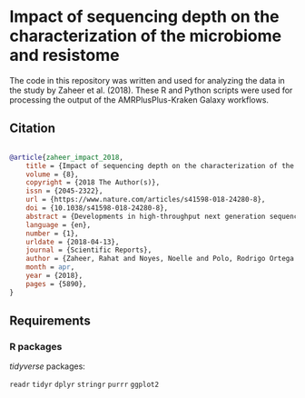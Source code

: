 # Impact of sequencing depth on the characterization of the microbiome and resistome

The code in this repository was written and used for analyzing the data in the study by Zaheer et al. (2018).
These R and Python scripts were used for processing the output of the AMRPlusPlus-Kraken Galaxy workflows.

## Citation

```bibtex

@article{zaheer_impact_2018,
	title = {Impact of sequencing depth on the characterization of the microbiome and resistome},
	volume = {8},
	copyright = {2018 The Author(s)},
	issn = {2045-2322},
	url = {https://www.nature.com/articles/s41598-018-24280-8},
	doi = {10.1038/s41598-018-24280-8},
	abstract = {Developments in high-throughput next generation sequencing (NGS) technology have rapidly advanced the understanding of overall microbial ecology as well as occurrence and diversity of specific genes within diverse environments. In the present study, we compared the ability of varying sequencing depths to generate meaningful information about the taxonomic structure and prevalence of antimicrobial resistance genes (ARGs) in the bovine fecal microbial community. Metagenomic sequencing was conducted on eight composite fecal samples originating from four beef cattle feedlots. Metagenomic DNA was sequenced to various depths, D1, D0.5 and D0.25, with average sample read counts of 117, 59 and 26 million, respectively. A comparative analysis of the relative abundance of reads aligning to different phyla and antimicrobial classes indicated that the relative proportions of read assignments remained fairly constant regardless of depth. However, the number of reads being assigned to ARGs as well as to microbial taxa increased significantly with increasing depth. We found a depth of D0.5 was suitable to describe the microbiome and resistome of cattle fecal samples. This study helps define a balance between cost and required sequencing depth to acquire meaningful results.},
	language = {en},
	number = {1},
	urldate = {2018-04-13},
	journal = {Scientific Reports},
	author = {Zaheer, Rahat and Noyes, Noelle and Polo, Rodrigo Ortega and Cook, Shaun R. and Marinier, Eric and Domselaar, Gary Van and Belk, Keith E. and Morley, Paul S. and McAllister, Tim A.},
	month = apr,
	year = {2018},
	pages = {5890},
}
```
## Requirements

### R packages

_tidyverse_ packages:

`readr`
`tidyr`
`dplyr`
`stringr`
`purrr`
`ggplot2`


